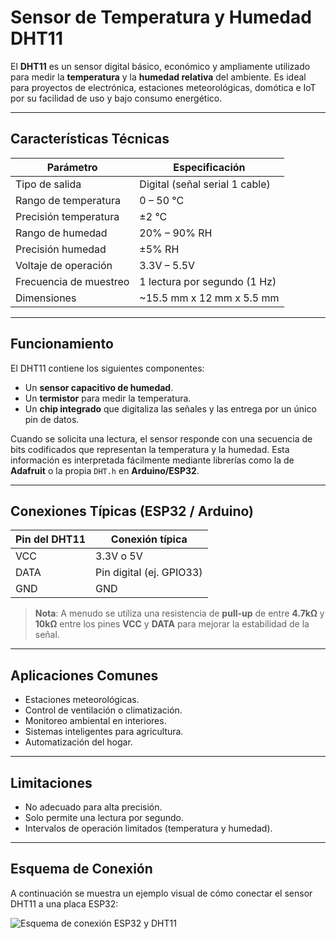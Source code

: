 # Sensor de Temperatura y Humedad DHT11

El **DHT11** es un sensor digital básico, económico y ampliamente utilizado para medir la **temperatura** y la **humedad relativa** del ambiente. Es ideal para proyectos de electrónica, estaciones meteorológicas, domótica e IoT por su facilidad de uso y bajo consumo energético.

---

## Características Técnicas

| Parámetro              | Especificación                 |
|------------------------|-------------------------------|
| Tipo de salida         | Digital (señal serial 1 cable) |
| Rango de temperatura   | 0 – 50 °C                      |
| Precisión temperatura  | ±2 °C                          |
| Rango de humedad       | 20% – 90% RH                   |
| Precisión humedad      | ±5% RH                         |
| Voltaje de operación   | 3.3V – 5.5V                    |
| Frecuencia de muestreo | 1 lectura por segundo (1 Hz)   |
| Dimensiones            | ~15.5 mm x 12 mm x 5.5 mm      |

---

## Funcionamiento

El DHT11 contiene los siguientes componentes:

- Un **sensor capacitivo de humedad**.
- Un **termistor** para medir la temperatura.
- Un **chip integrado** que digitaliza las señales y las entrega por un único pin de datos.

Cuando se solicita una lectura, el sensor responde con una secuencia de bits codificados que representan la temperatura y la humedad. Esta información es interpretada fácilmente mediante librerías como la de **Adafruit** o la propia `DHT.h` en **Arduino/ESP32**.

---

## Conexiones Típicas (ESP32 / Arduino)

| Pin del DHT11 | Conexión típica        |
|---------------|------------------------|
| VCC           | 3.3V o 5V              |
| DATA          | Pin digital (ej. GPIO33) |
| GND           | GND                    |

> **Nota**: A menudo se utiliza una resistencia de **pull-up** de entre **4.7kΩ** y **10kΩ** entre los pines **VCC** y **DATA** para mejorar la estabilidad de la señal.

---

## Aplicaciones Comunes

- Estaciones meteorológicas.
- Control de ventilación o climatización.
- Monitoreo ambiental en interiores.
- Sistemas inteligentes para agricultura.
- Automatización del hogar.

---

## Limitaciones

- No adecuado para alta precisión.
- Solo permite una lectura por segundo.
- Intervalos de operación limitados (temperatura y humedad).

---

## Esquema de Conexión

A continuación se muestra un ejemplo visual de cómo conectar el sensor DHT11 a una placa ESP32:

![Esquema de conexión ESP32 y DHT11](./A_schematic_digital_illustration_displays_an_ESP32.png)

